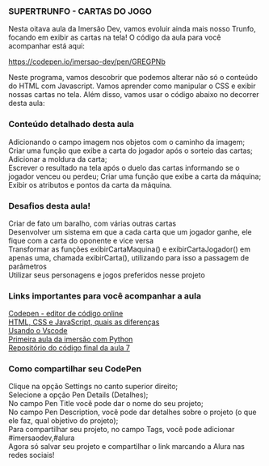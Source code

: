 ### SUPERTRUNFO - CARTAS DO JOGO   
Nesta oitava aula da Imersão Dev, vamos evoluir ainda mais nosso Trunfo, focando em exibir as cartas na tela! O código da aula para você acompanhar está aqui:    

https://codepen.io/imersao-dev/pen/GREGPNb   

Neste programa, vamos descobrir que podemos alterar não só o conteúdo do HTML com Javascript. Vamos aprender como manipular o CSS e exibir nossas cartas no tela. Além disso, vamos usar o código abaixo no decorrer desta aula:   

### Conteúdo detalhado desta aula  
Adicionando o campo imagem nos objetos com o caminho da imagem;    
Criar uma função que exibe a carta do jogador após o sorteio das cartas;    
Adicionar a moldura da carta;   
Escrever o resultado na tela após o duelo das cartas informando se o jogador venceu ou perdeu; 
Criar uma função que exibe a carta da máquina;   
Exibir os atributos e pontos da carta da máquina.   

### Desafios desta aula!
Criar de fato um baralho, com várias outras cartas   
Desenvolver um sistema em que a cada carta que um jogador ganhe, ele fique com a carta do oponente e vice versa    
Transformar as funções exibirCartaMaquina() e exibirCartaJogador() em apenas uma, chamada exibirCarta(), utilizando para isso a passagem de parâmetros   
Utilizar seus personagens e jogos preferidos nesse projeto   

### Links importantes para você acompanhar a aula
[Codepen - editor de código online](https://codepen.io/)   
[HTML, CSS e JavaScript, quais as diferenças](https://www.alura.com.br/artigos/html-css-e-js-definicoes)   
[Usando o Vscode](https://www.youtube.com/watch?v=xvkuNF_8Coc)  
[Primeira aula da imersão com Python](https://www.youtube.com/watch?v=DsFb24TgJ0c)   
[Repositório do código final da aula 7](https://codepen.io/imersao-dev/pen/ZEyXrBJ?editors=0010)  

### Como compartilhar seu CodePen  
Clique na opção Settings no canto superior direito;   
Selecione a opção Pen Details (Detalhes);   
No campo Pen Title você pode dar o nome do seu projeto;   
No campo Pen Description, você pode dar detalhes sobre o projeto (o que ele faz, qual objetivo do projeto);    
Para compartilhar seu projeto, no campo Tags, você pode adicionar #imersaodev,#alura   
Agora só salvar seu projeto e compartilhar o link marcando a Alura nas redes sociais!  
